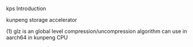 kps 
Introduction

kunpeng storage accelerator 

(1) glz is an global level compression/uncompression algorithm can use in 
aarch64 in kunpeng CPU



